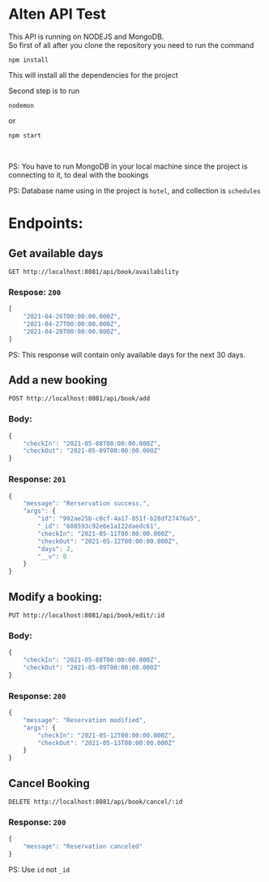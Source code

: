 # Alten API Test
This API is running on NODEJS and MongoDB.<br/>
So first of all after you clone the repository you need to run the command 
```
npm install
```

This will install all the dependencies for the project

Second step is to run
```
nodemon 
```
or 

```
npm start
```
<br/>

PS: You have to run MongoDB in your local machine since the project is connecting to it, to deal with the bookings

PS: Database name using in the project is `hotel`, and collection is `schedules`

# Endpoints:

## Get available days

```http
GET http://localhost:8081/api/book/availability
```

### Respose: `200`
```javascript
[
    "2021-04-26T00:00:00.000Z",
    "2021-04-27T00:00:00.000Z",
    "2021-04-28T00:00:00.000Z",
]
```

PS: This response will contain only available days for the next 30 days.


## Add a new booking
```http
POST http://localhost:8081/api/book/add
```
### Body:
```javascript
{
    "checkIn": "2021-05-08T00:00:00.000Z",
    "checkOut": "2021-05-09T00:00:00.000Z"
}
```

### Response: `201`
```javascript
{
    "message": "Rerservation success.",
    "args": {
        "id": "992ae25b-c0cf-4a17-851f-b28df27476a5",
        "_id": "608593c92e6e1a122daedc61",
        "checkIn": "2021-05-11T00:00:00.000Z",
        "checkOut": "2021-05-12T00:00:00.000Z",
        "days": 2,
        "__v": 0
    }
}
```

## Modify a booking:
```http
PUT http://localhost:8081/api/book/edit/:id
```
### Body:
```javascript
{
    "checkIn": "2021-05-08T00:00:00.000Z",
    "checkOut": "2021-05-09T00:00:00.000Z"
}
```

### Response: `200`
```javascript
{
    "message": "Reservation modified",
    "args": {
        "checkIn": "2021-05-12T00:00:00.000Z",
        "checkOut": "2021-05-13T00:00:00.000Z"
    }
}
```

## Cancel Booking
```http
DELETE http://localhost:8081/api/book/cancel/:id
```
### Response: `200`
```javascript
{
    "message": "Reservation canceled"
}
```

PS: Use `id` not `_id`